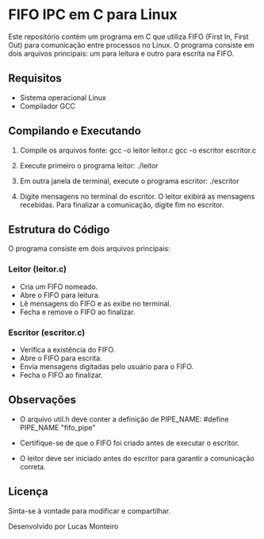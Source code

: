 # FIFO IPC em C para Linux

Este repositório contém um programa em C que utiliza FIFO (First In, First Out) para comunicação entre processos no Linux. O programa consiste em dois arquivos principais: um para leitura e outro para escrita na FIFO.

## Requisitos

- Sistema operacional Linux
- Compilador GCC

## Compilando e Executando

1. Compile os arquivos fonte:
   gcc -o leitor leitor.c 
   gcc -o escritor escritor.c 

2. Execute primeiro o programa leitor:
   ./leitor

3. Em outra janela de terminal, execute o programa escritor:
   ./escritor

4. Digite mensagens no terminal do escritor. O leitor exibirá as mensagens recebidas.
   Para finalizar a comunicação, digite fim no escritor.

## Estrutura do Código

O programa consiste em dois arquivos principais:

### Leitor (leitor.c)

- Cria um FIFO nomeado.
- Abre o FIFO para leitura.
- Lê mensagens do FIFO e as exibe no terminal.
- Fecha e remove o FIFO ao finalizar.

### Escritor (escritor.c)

- Verifica a existência do FIFO.
- Abre o FIFO para escrita.
- Envia mensagens digitadas pelo usuário para o FIFO.
- Fecha o FIFO ao finalizar.

## Observações

- O arquivo util.h deve conter a definição de PIPE_NAME:
  #define PIPE_NAME "fifo_pipe"

- Certifique-se de que o FIFO foi criado antes de executar o escritor.
- O leitor deve ser iniciado antes do escritor para garantir a comunicação correta.

## Licença

Sinta-se à vontade para modificar e compartilhar.

Desenvolvido por Lucas Monteiro

